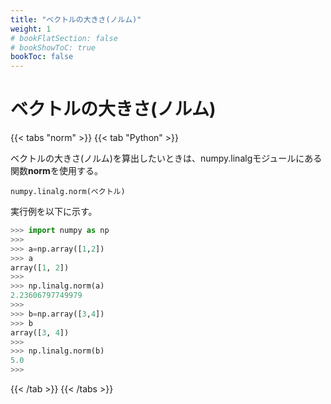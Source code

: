 ```yaml
---
title: "ベクトルの大きさ(ノルム)"
weight: 1
# bookFlatSection: false
# bookShowToC: true
bookToc: false
---
```


# ベクトルの大きさ(ノルム)


{{< tabs "norm" >}}
{{< tab "Python" >}}

ベクトルの大きさ(ノルム)を算出したいときは、numpy.linalgモジュールにある関数**norm**を使用する。  

`numpy.linalg.norm(ベクトル)`   

実行例を以下に示す。

```python
>>> import numpy as np
>>> 
>>> a=np.array([1,2])
>>> a
array([1, 2])
>>> 
>>> np.linalg.norm(a)
2.23606797749979
>>> 
>>> b=np.array([3,4])
>>> b
array([3, 4])
>>> 
>>> np.linalg.norm(b)
5.0
>>> 
```

{{< /tab >}}
{{< /tabs >}}

